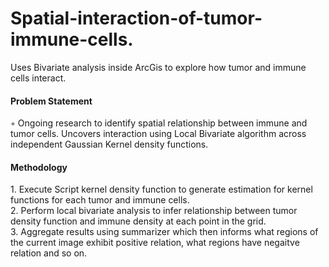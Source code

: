 # Spatial-interaction-of-tumor-immune-cells.
Uses Bivariate analysis inside ArcGis to explore how tumor and immune cells interact.

<h4> Problem Statement</h4>
◦ Ongoing research to identify spatial relationship between immune and tumor cells. Uncovers interaction using Local Bivariate algorithm across independent Gaussian Kernel density functions.

<h4> Methodology </h4>
1. Execute Script kernel density function to generate estimation for kernel functions for each tumor and immune cells. <br /> 
2. Perform local bivariate analysis to infer relationship between tumor density function and immune density at each point in the grid. <br />
3. Aggregate results using summarizer which then informs what regions of the current image exhibit positive relation, what regions have negaitve relation and so on.  <br />


